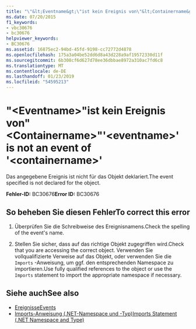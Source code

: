 ```yaml
---
title: "\"&lt;Eventname&gt;\"ist kein Ereignis von\"&lt;Containername&gt;\""
ms.date: 07/20/2015
f1_keywords:
- vbc30676
- bc30676
helpviewer_keywords:
- BC30676
ms.assetid: 16875ec2-94bd-45fd-9198-cc72772d4878
ms.openlocfilehash: 175a3a04be52dd6d8a43d228a9af19572330d11f
ms.sourcegitcommit: 6b308cf6d627d78ee36dbbae8972a310ac7fd6c8
ms.translationtype: MT
ms.contentlocale: de-DE
ms.lasthandoff: 01/23/2019
ms.locfileid: "54595213"
---
```

# <a name="lteventnamegt-is-not-an-event-of-ltcontainernamegt"></a><span data-ttu-id="f41e0-102">"&lt;Eventname&gt;"ist kein Ereignis von"&lt;Containername&gt;"</span><span class="sxs-lookup"><span data-stu-id="f41e0-102">'&lt;eventname&gt;' is not an event of '&lt;containername&gt;'</span></span>
<span data-ttu-id="f41e0-103">Das angegebene Ereignis ist nicht für das Objekt deklariert.</span><span class="sxs-lookup"><span data-stu-id="f41e0-103">The event specified is not declared for the object.</span></span>  
  
 <span data-ttu-id="f41e0-104">**Fehler-ID:** BC30676</span><span class="sxs-lookup"><span data-stu-id="f41e0-104">**Error ID:** BC30676</span></span>  
  
## <a name="to-correct-this-error"></a><span data-ttu-id="f41e0-105">So beheben Sie diesen Fehler</span><span class="sxs-lookup"><span data-stu-id="f41e0-105">To correct this error</span></span>  
  
1.  <span data-ttu-id="f41e0-106">Überprüfen Sie die Schreibweise des Ereignisnamens.</span><span class="sxs-lookup"><span data-stu-id="f41e0-106">Check the spelling of the event's name.</span></span>  
  
2.  <span data-ttu-id="f41e0-107">Stellen Sie sicher, dass auf das richtige Objekt zugegriffen wird.</span><span class="sxs-lookup"><span data-stu-id="f41e0-107">Check that you are accessing the correct object.</span></span> <span data-ttu-id="f41e0-108">Verwenden Sie vollqualifizierte Verweise auf das Objekt, oder verwenden Sie die `Imports` -Anweisung, um ggf. den entsprechenden Namespace zu importieren.</span><span class="sxs-lookup"><span data-stu-id="f41e0-108">Use fully qualified references to the object or use the `Imports` statement to import the appropriate namespace if necessary.</span></span>  
  
## <a name="see-also"></a><span data-ttu-id="f41e0-109">Siehe auch</span><span class="sxs-lookup"><span data-stu-id="f41e0-109">See also</span></span>
- [<span data-ttu-id="f41e0-110">Ereignisse</span><span class="sxs-lookup"><span data-stu-id="f41e0-110">Events</span></span>](../../visual-basic/programming-guide/language-features/events/index.md)
- [<span data-ttu-id="f41e0-111">Imports-Anweisung (.NET-Namespace und -Typ)</span><span class="sxs-lookup"><span data-stu-id="f41e0-111">Imports Statement (.NET Namespace and Type)</span></span>](../../visual-basic/language-reference/statements/imports-statement-net-namespace-and-type.md)
